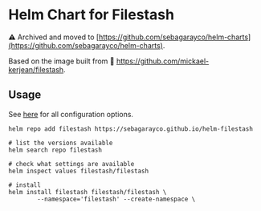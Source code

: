 # Helm Chart for Filestash

⚠️  Archived and moved to [https://github.com/sebagarayco/helm-charts](https://github.com/sebagarayco/helm-charts).

Based on the image built from :unicorn: https://github.com/mickael-kerjean/filestash.

## Usage

See [here](charts/filestash/README.md) for all configuration options.

```shell
helm repo add filestash https://sebagarayco.github.io/helm-filestash

# list the versions available
helm search repo filestash

# check what settings are available
helm inspect values filestash/filestash

# install
helm install filestash filestash/filestash \
        --namespace='filestash' --create-namespace \
```
